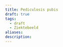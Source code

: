 ```yaml
---
title: Pediculosis pubis
draft: true
tags:
  - draft
  - Ziektebeeld
aliases: 
description: 
---
```

